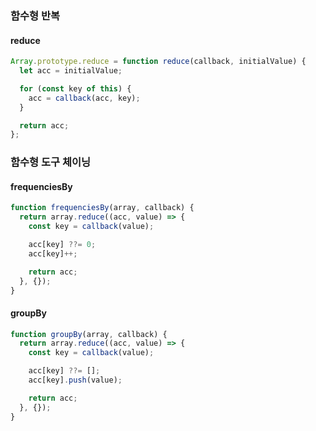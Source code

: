 ### 함수형 반복

#### reduce
```js
Array.prototype.reduce = function reduce(callback, initialValue) {
  let acc = initialValue;

  for (const key of this) {
    acc = callback(acc, key);
  }

  return acc;
};
```

### 함수형 도구 체이닝

#### frequenciesBy
```js
function frequenciesBy(array, callback) {
  return array.reduce((acc, value) => {
    const key = callback(value);

    acc[key] ??= 0;
    acc[key]++;

    return acc;
  }, {});
}
```

#### groupBy
```js
function groupBy(array, callback) {
  return array.reduce((acc, value) => {
    const key = callback(value);

    acc[key] ??= [];
    acc[key].push(value);

    return acc;
  }, {});
}
```
